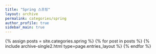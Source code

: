 ```yaml
---
title: "Spring 스프링"
layout: archive
permalink: categories/spring
author_profile: true
sidebar_main: true
---
```



{% assign posts = site.categories.spring %}
{% for post in posts %} {% include archive-single2.html type=page.entries_layout %} {% endfor %}